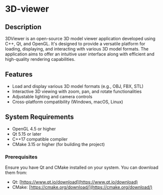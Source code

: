 # 3D-viewer

## Description
3DViewer is an open-source 3D model viewer application developed using C++, Qt, and OpenGL. It's designed to provide a versatile platform for loading, displaying, and interacting with various 3D model formats. The application aims to offer an intuitive user interface along with efficient and high-quality rendering capabilities.

## Features
- Load and display various 3D model formats (e.g., OBJ, FBX, STL)
- Interactive 3D viewing with zoom, pan, and rotate functionalities
- Adjustable lighting and camera controls
- Cross-platform compatibility (Windows, macOS, Linux)

## System Requirements
- OpenGL 4.5 or higher
- Qt 5.15 or later
- C++17 compatible compiler
- CMake 3.15 or higher (for building the project)
### Prerequisites
Ensure you have Qt and CMake installed on your system. You can download them from:
- Qt: [https://www.qt.io/download](https://www.qt.io/download)
- CMake: [https://cmake.org/download/](https://cmake.org/download/)